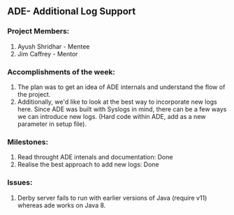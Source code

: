 ## ADE- Additional Log Support

### Project Members:

1. Ayush Shridhar - Mentee
2. Jim Caffrey - Mentor

### Accomplishments of the week:

1. The plan was to get an idea of ADE internals and understand the flow of the project. 
2. Additionally, we'd like to look at the best way to incorporate new logs here. Since
ADE was built with Syslogs in mind, there can be a few ways we can introduce new logs.
(Hard code within ADE, add as a new parameter in setup file).

### Milestones:

1. Read throught ADE intenals and documentation: Done
2. Realise the best approach to add new logs: Done

### Issues:

1. Derby server fails to run with earlier versions of Java (require v11) 
whereas ade works on Java 8.


